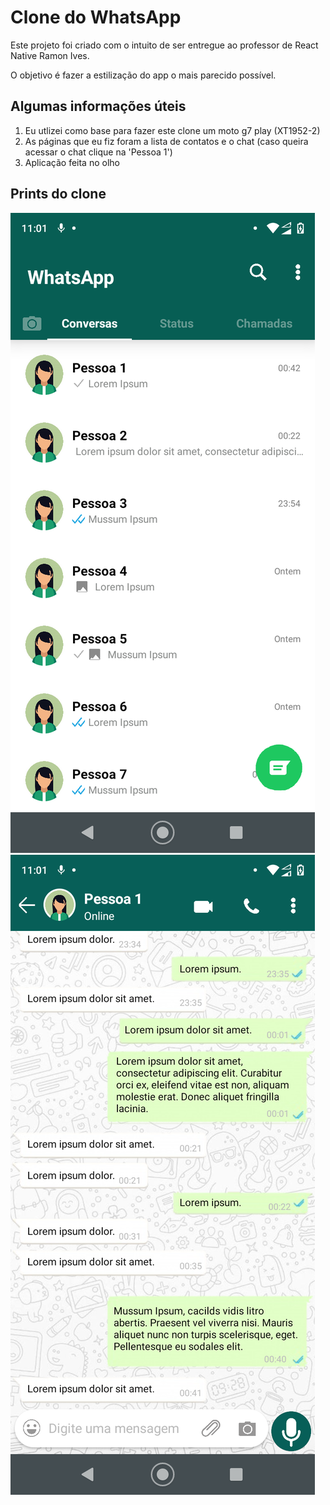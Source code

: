 <h1>Clone do WhatsApp</h1>
<p>Este projeto foi criado com o intuito de ser entregue ao professor de React Native Ramon Ives.</p>
<p>O objetivo é fazer a estilização do app o mais parecido possível.</p>
<h2>Algumas informações úteis</h2>
<ol>
  <li>Eu utlizei como base para fazer este clone um moto g7 play (XT1952-2)</li>
  <li>As páginas que eu fiz foram a lista de contatos e o chat (caso queira acessar o chat clique na 'Pessoa 1')</li>
  <li>Aplicação feita no olho</li>
</ol>
<h2>Prints do clone</h2>
<img src="./assets/images/Imagem1.png">
<img src="./assets/images/Imagem2.png">
